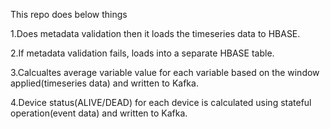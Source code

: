 This repo does below things

  1.Does metadata validation then it loads the timeseries data to HBASE.
  
  2.If metadata validation fails, loads into a separate HBASE table.
  
  3.Calcualtes average variable value for each variable based on the window applied(timeseries data) and written to Kafka.
  
  4.Device status(ALIVE/DEAD) for each device is calculated using stateful operation(event data) and written to Kafka.

